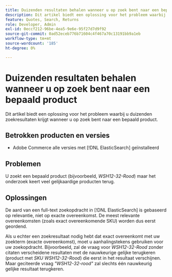 ```yaml
---
title: Duizenden resultaten behalen wanneer u op zoek bent naar een bepaald product
description: Dit artikel biedt een oplossing voor het probleem waarbij u duizenden zoekresultaten krijgt wanneer u naar een bepaald product zoekt.
feature: Quotes, Search, Returns
role: Developer, Admin
exl-id: 0eccf212-96be-4ea5-9e6e-95f27d7d9f92
source-git-commit: 0ad52eceb776b71604c4f467a70c13191bb9a1eb
workflow-type: tm+mt
source-wordcount: '185'
ht-degree: 0%

---
```


# Duizenden resultaten behalen wanneer u op zoek bent naar een bepaald product

Dit artikel biedt een oplossing voor het probleem waarbij u duizenden zoekresultaten krijgt wanneer u op zoek bent naar een bepaald product.

## Betrokken producten en versies

* Adobe Commerce alle versies met [!DNL ElasticSearch] geïnstalleerd

## Problemen

U zoekt een bepaald product (bijvoorbeeld, *WSH12-32-Rood*) maar het onderzoek keert veel gelijkaardige producten terug.

## Oplossingen

De aard van een full-text zoekopdracht in [!DNL ElasticSearch] is gebaseerd op relevantie, niet op exacte overeenkomst. De meest relevante overeenkomsten (zoals exact overeenkomende SKU) worden dus eerst geordend.

Als u echter een zoekresultaat nodig hebt dat exact overeenkomt met uw zoekterm (exacte overeenkomst), moet u aanhalingstekens gebruiken voor uw zoekopdracht. Bijvoorbeeld, zal de vraag voor *WSH12-32-Rood* zonder citaten verscheidene resultaten met de nauwkeurige gelijke terugkeren (product met *SKU WSH12-32-Rood*) die eerst in het resultaat verschijnen. Maar geciteerde vraag *&quot;WSH12-32-rood&quot;* zal slechts één nauwkeurig gelijke resultaat terugkeren.
